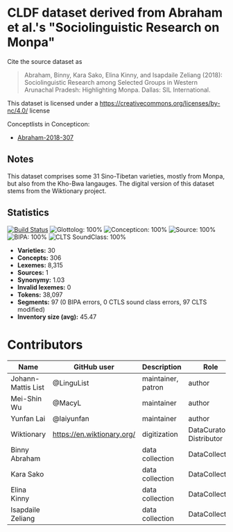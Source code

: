 # CLDF dataset derived from Abraham et al.'s "Sociolinguistic Research on Monpa"

Cite the source dataset as

> Abraham, Binny, Kara Sako, Elina Kinny, and Isapdaile Zeliang (2018):  Sociolinguistic Research among Selected Groups in Western Arunachal Pradesh: Highlighting Monpa. Dallas: SIL International.

This dataset is licensed under a https://creativecommons.org/licenses/by-nc/4.0/ license


Conceptlists in Concepticon:
- [Abraham-2018-307](https://concepticon.clld.org/contributions/Abraham-2018-307)
## Notes

This dataset comprises some 31 Sino-Tibetan varieties, mostly from Monpa, but also from the Kho-Bwa langauges. The digital version of this dataset stems from the Wiktionary project.



## Statistics


[![Build Status](https://travis-ci.org/lexibank/abrahammonpa.svg?branch=master)](https://travis-ci.org/lexibank/abrahammonpa)
![Glottolog: 100%](https://img.shields.io/badge/Glottolog-100%25-brightgreen.svg "Glottolog: 100%")
![Concepticon: 100%](https://img.shields.io/badge/Concepticon-100%25-brightgreen.svg "Concepticon: 100%")
![Source: 100%](https://img.shields.io/badge/Source-100%25-brightgreen.svg "Source: 100%")
![BIPA: 100%](https://img.shields.io/badge/BIPA-100%25-brightgreen.svg "BIPA: 100%")
![CLTS SoundClass: 100%](https://img.shields.io/badge/CLTS%20SoundClass-100%25-brightgreen.svg "CLTS SoundClass: 100%")

- **Varieties:** 30
- **Concepts:** 306
- **Lexemes:** 8,315
- **Sources:** 1
- **Synonymy:** 1.03
- **Invalid lexemes:** 0
- **Tokens:** 38,097
- **Segments:** 97 (0 BIPA errors, 0 CTLS sound class errors, 97 CLTS modified)
- **Inventory size (avg):** 45.47

# Contributors

Name               | GitHub user | Description | Role
---                | ---         | --- | --- 
Johann-Mattis List | @LinguList  | maintainer, patron | author 
Mei-Shin Wu        | @MacyL      | maintainer | author
Yunfan Lai         | @laiyunfan  | maintainer | author
Wiktionary         | https://en.wiktionary.org/ | digitization | DataCurator, Distributor
Binny Abraham | | data collection | DataCollector
Kara Sako | | data collection | DataCollector
Elina Kinny | | data collection | DataCollector
Isapdaile Zeliang | | data collection | DataCollector



